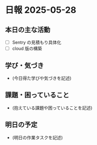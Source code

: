 # 日報 2025-05-28

## 本日の主な活動

- [ ] Sentry の見積もり具体化
- [ ] cloud 版の構築

## 学び・気づき

- (今日得た学びや気づきを記述)

## 課題・困っていること

- (抱えている課題や困っていることを記述)

## 明日の予定

- (明日の作業タスクを記述)
